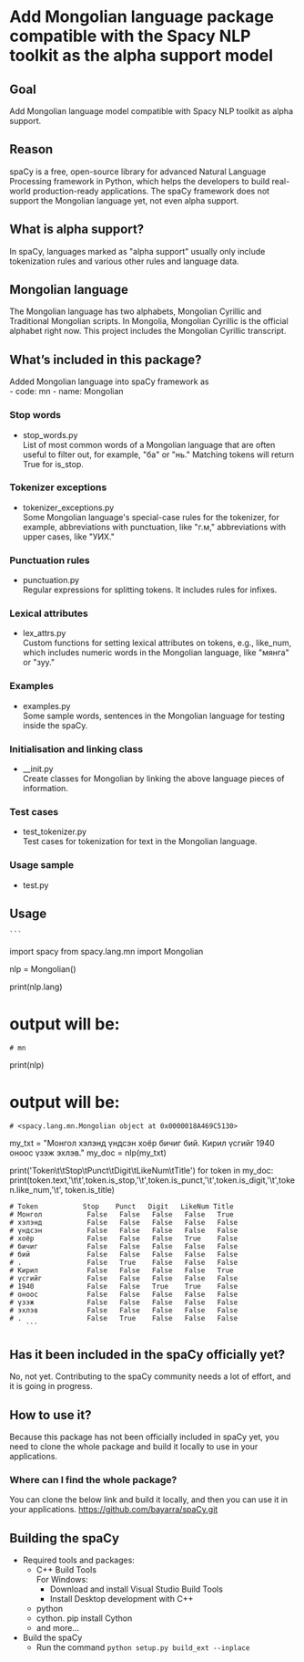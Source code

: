 # Add Mongolian language package compatible with the Spacy NLP toolkit as the alpha support model

## Goal
Add Mongolian language model compatible with Spacy NLP toolkit as alpha support. 
## Reason
spaCy is a free, open-source library for advanced Natural Language Processing framework in Python, which helps the developers to build real-world production-ready applications. The spaCy framework does not support the Mongolian language yet, not even alpha support. 
## What is alpha support?
In spaCy, languages marked as "alpha support" usually only include tokenization rules and various other rules and language data.

## Mongolian language
The Mongolian language has two alphabets, Mongolian Cyrillic and Traditional Mongolian scripts. In Mongolia, Mongolian Cyrillic is the official alphabet right now. This project includes the Mongolian Cyrillic transcript. 

## What’s included in this package?
Added Mongolian language into spaCy framework as  
    - code: mn
    - name: Mongolian

### Stop words
- stop_words.py  
List of most common words of a Mongolian language that are often useful to filter out, for example, "ба" or "нь." Matching tokens will return True for is_stop.
### Tokenizer exceptions
- tokenizer_exceptions.py  
Some Mongolian language's special-case rules for the tokenizer, for example, abbreviations with punctuation, like "г.м," abbreviations with upper cases, like "УИХ."
### Punctuation rules
- punctuation.py  
Regular expressions for splitting tokens. It includes rules for infixes.
### Lexical attributes
- lex_attrs.py  
Custom functions for setting lexical attributes on tokens, e.g., like_num, which includes numeric words in the Mongolian language, like "мянга" or "зуу."
### Examples
- examples.py  
Some sample words, sentences in the Mongolian language for testing inside the spaCy.
### Initialisation and linking class
- __init.py  
Create classes for Mongolian by linking the above language pieces of information. 

### Test cases
- test_tokenizer.py  
Test cases for tokenization for text in the Mongolian language.

### Usage sample
- test.py  

## Usage
    ```
import spacy
from spacy.lang.mn import Mongolian

nlp = Mongolian()

print(nlp.lang) 
# output will be:
    # mn
print(nlp) 
# output will be:
    # <spacy.lang.mn.Mongolian object at 0x0000018A469C5130>

my_txt = "Монгол хэлэнд үндсэн хоёр бичиг бий. Кирил үсгийг 1940 оноос үзэж эхлэв."
my_doc = nlp(my_txt)

print('Token\t\tStop\tPunct\tDigit\tLikeNum\tTitle')
for token in my_doc:
    print(token.text,'\t\t',token.is_stop,'\t',token.is_punct,'\t',token.is_digit,'\t',token.like_num,'\t', token.is_title)

    # Token           Stop    Punct   Digit   LikeNum Title
    # Монгол           False   False   False   False   True
    # хэлэнд           False   False   False   False   False
    # үндсэн           False   False   False   False   False
    # хоёр             False   False   False   True    False
    # бичиг            False   False   False   False   False
    # бий              False   False   False   False   False
    # .                False   True    False   False   False
    # Кирил            False   False   False   False   True
    # үсгийг           False   False   False   False   False
    # 1940             False   False   True    True    False
    # оноос            False   False   False   False   False
    # үзэж             False   False   False   False   False
    # эхлэв            False   False   False   False   False
    # .                False   True    False   False   False
        ```

## Has it been included in the spaCy officially yet?
No, not yet. Contributing to the spaCy community needs a lot of effort, and it is going in progress. 

## How to use it?
Because this package has not been officially included in spaCy yet, you need to clone the whole package and build it locally to use in your applications. 

### Where can I find the whole package?
You can clone the below link and build it locally, and then you can use it in your applications. 
    https://github.com/bayarra/spaCy.git

## Building the spaCy
- Required tools and packages:
    - C++ Build Tools  
        For Windows:
        - Download and install Visual Studio Build Tools
        - Install Desktop development with C++
    - python
    - cython. pip install Cython
    - and more...
- Build the spaCy  
    - Run the command `python setup.py build_ext --inplace`